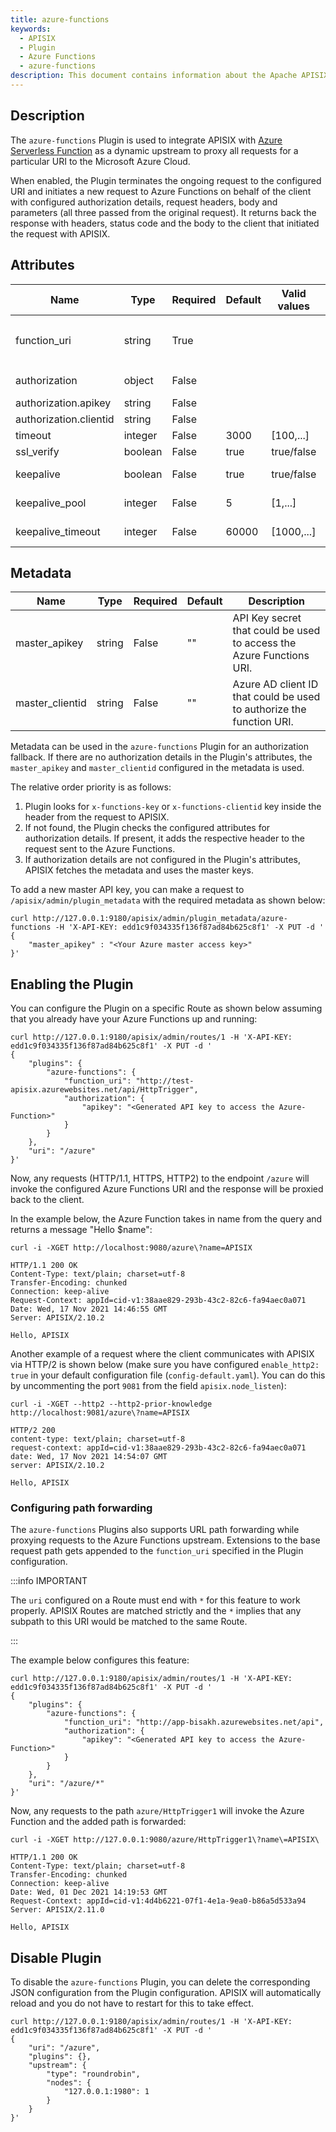 ```yaml
---
title: azure-functions
keywords:
  - APISIX
  - Plugin
  - Azure Functions
  - azure-functions
description: This document contains information about the Apache APISIX azure-functions Plugin.
---
```

<!--
#
# Licensed to the Apache Software Foundation (ASF) under one or more
# contributor license agreements.  See the NOTICE file distributed with
# this work for additional information regarding copyright ownership.
# The ASF licenses this file to You under the Apache License, Version 2.0
# (the "License"); you may not use this file except in compliance with
# the License.  You may obtain a copy of the License at
#
#     http://www.apache.org/licenses/LICENSE-2.0
#
# Unless required by applicable law or agreed to in writing, software
# distributed under the License is distributed on an "AS IS" BASIS,
# WITHOUT WARRANTIES OR CONDITIONS OF ANY KIND, either express or implied.
# See the License for the specific language governing permissions and
# limitations under the License.
#
-->

## Description

The `azure-functions` Plugin is used to integrate APISIX with [Azure Serverless Function](https://azure.microsoft.com/en-in/services/functions/) as a dynamic upstream to proxy all requests for a particular URI to the Microsoft Azure Cloud.

When enabled, the Plugin terminates the ongoing request to the configured URI and initiates a new request to Azure Functions on behalf of the client with configured authorization details, request headers, body and parameters (all three passed from the original request). It returns back the response with headers, status code and the body to the client that initiated the request with APISIX.

## Attributes

| Name                   | Type    | Required | Default | Valid values | Description                                                                                                                           |
|------------------------|---------|----------|---------|--------------|---------------------------------------------------------------------------------------------------------------------------------------|
| function_uri           | string  | True     |         |              | Azure FunctionS endpoint which triggers the serverless function. For example, `http://test-apisix.azurewebsites.net/api/HttpTrigger`. |
| authorization          | object  | False    |         |              | Authorization credentials to access Azure Functions.                                                                                  |
| authorization.apikey   | string  | False    |         |              | Generated API key to authorize requests.                                                                                              |
| authorization.clientid | string  | False    |         |              | Azure AD client ID to authorize requests.                                                                                             |
| timeout                | integer | False    | 3000    | [100,...]    | Proxy request timeout in milliseconds.                                                                                                |
| ssl_verify             | boolean | False    | true    | true/false   | When set to `true` performs SSL verification.                                                                                         |
| keepalive              | boolean | False    | true    | true/false   | When set to `true` keeps the connection alive for reuse.                                                                              |
| keepalive_pool         | integer | False    | 5       | [1,...]      | Maximum number of requests that can be sent on this connection before closing it.                                                     |
| keepalive_timeout      | integer | False    | 60000   | [1000,...]   | Time is ms for connection to remain idle without closing.                                                                             |

## Metadata

| Name            | Type   | Required | Default | Description                                                          |
|-----------------|--------|----------|---------|----------------------------------------------------------------------|
| master_apikey   | string | False    | ""      | API Key secret that could be used to access the Azure Functions URI. |
| master_clientid | string | False    | ""      | Azure AD client ID that could be used to authorize the function URI. |

Metadata can be used in the `azure-functions` Plugin for an authorization fallback. If there are no authorization details in the Plugin's attributes, the `master_apikey` and `master_clientid` configured in the metadata is used.

The relative order priority is as follows:

1. Plugin looks for `x-functions-key` or `x-functions-clientid` key inside the header from the request to APISIX.
2. If not found, the Plugin checks the configured attributes for authorization details. If present, it adds the respective header to the request sent to the Azure Functions.
3. If authorization details are not configured in the Plugin's attributes, APISIX fetches the metadata and uses the master keys.

To add a new master API key, you can make a request to `/apisix/admin/plugin_metadata` with the required metadata as shown below:

```shell
curl http://127.0.0.1:9180/apisix/admin/plugin_metadata/azure-functions -H 'X-API-KEY: edd1c9f034335f136f87ad84b625c8f1' -X PUT -d '
{
    "master_apikey" : "<Your Azure master access key>"
}'
```

## Enabling the Plugin

You can configure the Plugin on a specific Route as shown below assuming that you already have your Azure Functions up and running:

```shell
curl http://127.0.0.1:9180/apisix/admin/routes/1 -H 'X-API-KEY: edd1c9f034335f136f87ad84b625c8f1' -X PUT -d '
{
    "plugins": {
        "azure-functions": {
            "function_uri": "http://test-apisix.azurewebsites.net/api/HttpTrigger",
            "authorization": {
                "apikey": "<Generated API key to access the Azure-Function>"
            }
        }
    },
    "uri": "/azure"
}'
```

Now, any requests (HTTP/1.1, HTTPS, HTTP2) to the endpoint `/azure` will invoke the configured Azure Functions URI and the response will be proxied back to the client.

In the example below, the Azure Function takes in name from the query and returns a message "Hello $name":

```shell
curl -i -XGET http://localhost:9080/azure\?name=APISIX
```

```shell
HTTP/1.1 200 OK
Content-Type: text/plain; charset=utf-8
Transfer-Encoding: chunked
Connection: keep-alive
Request-Context: appId=cid-v1:38aae829-293b-43c2-82c6-fa94aec0a071
Date: Wed, 17 Nov 2021 14:46:55 GMT
Server: APISIX/2.10.2

Hello, APISIX
```

Another example of a request where the client communicates with APISIX via HTTP/2 is shown below (make sure you have configured `enable_http2: true` in your default configuration file (`config-default.yaml`). You can do this by uncommenting the port `9081` from the field `apisix.node_listen`):

```shell
curl -i -XGET --http2 --http2-prior-knowledge http://localhost:9081/azure\?name=APISIX
```

```shell
HTTP/2 200
content-type: text/plain; charset=utf-8
request-context: appId=cid-v1:38aae829-293b-43c2-82c6-fa94aec0a071
date: Wed, 17 Nov 2021 14:54:07 GMT
server: APISIX/2.10.2

Hello, APISIX
```

### Configuring path forwarding

The `azure-functions` Plugins also supports URL path forwarding while proxying requests to the Azure Functions upstream. Extensions to the base request path gets appended to the `function_uri` specified in the Plugin configuration.

:::info IMPORTANT

The `uri` configured on a Route must end with `*` for this feature to work properly. APISIX Routes are matched strictly and the `*` implies that any subpath to this URI would be matched to the same Route.

:::

The example below configures this feature:

```shell
curl http://127.0.0.1:9180/apisix/admin/routes/1 -H 'X-API-KEY: edd1c9f034335f136f87ad84b625c8f1' -X PUT -d '
{
    "plugins": {
        "azure-functions": {
            "function_uri": "http://app-bisakh.azurewebsites.net/api",
            "authorization": {
                "apikey": "<Generated API key to access the Azure-Function>"
            }
        }
    },
    "uri": "/azure/*"
}'
```

Now, any requests to the path `azure/HttpTrigger1` will invoke the Azure Function and the added path is forwarded:

```shell
curl -i -XGET http://127.0.0.1:9080/azure/HttpTrigger1\?name\=APISIX\
```

```shell
HTTP/1.1 200 OK
Content-Type: text/plain; charset=utf-8
Transfer-Encoding: chunked
Connection: keep-alive
Date: Wed, 01 Dec 2021 14:19:53 GMT
Request-Context: appId=cid-v1:4d4b6221-07f1-4e1a-9ea0-b86a5d533a94
Server: APISIX/2.11.0

Hello, APISIX
```

## Disable Plugin

To disable the `azure-functions` Plugin, you can delete the corresponding JSON configuration from the Plugin configuration. APISIX will automatically reload and you do not have to restart for this to take effect.

```shell
curl http://127.0.0.1:9180/apisix/admin/routes/1 -H 'X-API-KEY: edd1c9f034335f136f87ad84b625c8f1' -X PUT -d '
{
    "uri": "/azure",
    "plugins": {},
    "upstream": {
        "type": "roundrobin",
        "nodes": {
            "127.0.0.1:1980": 1
        }
    }
}'
```
